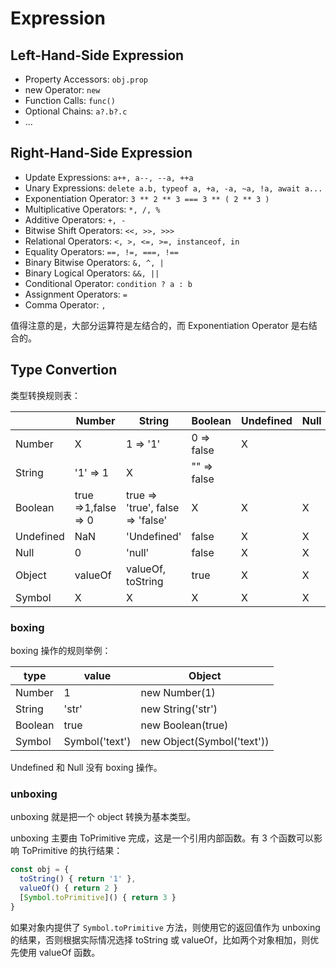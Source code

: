 # Expression

## Left-Hand-Side Expression

* Property Accessors: `obj.prop`
* new Operator: `new`
* Function Calls: `func()`
* Optional Chains: `a?.b?.c`
* ...

## Right-Hand-Side Expression

* Update Expressions: `a++, a--, --a, ++a`
* Unary Expressions: `delete a.b, typeof a, +a, -a, ~a, !a, await a...`
* Exponentiation Operator: `3 ** 2 ** 3 === 3 ** ( 2 ** 3 )`
* Multiplicative Operators: `*, /, %`
* Additive Operators: `+, -`
* Bitwise Shift Operators: `<<, >>, >>>`
* Relational Operators: `<, >, <=, >=, instanceof, in`
* Equality Operators: `==, !=, ===, !==`
* Binary Bitwise Operators: `&, ^, |`
* Binary Logical Operators: `&&, ||`
* Conditional Operator: `condition ? a : b`
* Assignment Operators: `=`
* Comma Operator: `,`

值得注意的是，大部分运算符是左结合的，而 Exponentiation Operator 是右结合的。

## Type Convertion

类型转换规则表：

|           | Number              | String                           | Boolean     | Undefined | Null | Object | Symbol |
| --------- | ------------------- | -------------------------------- | ----------- | --------- | ---- | ------ | ------ |
| Number    | X                   | 1 => '1'                         | 0 => false  | X         |      | Boxing |        |
| String    | '1' => 1            | X                                | "" => false |           |      | Boxing | X      |
| Boolean   | true =>1,false => 0 | true => 'true', false => 'false' | X           | X         | X    | Boxing | X      |
| Undefined | NaN                 | 'Undefined'                      | false       | X         | X    | X      | X      |
| Null      | 0                   | 'null'                           | false       | X         | X    | X      | X      |
| Object    | valueOf             | valueOf, toString                | true        | X         | X    | X      | X      |
| Symbol    | X                   | X                                | X           | X         | X    | Boxing | X      |

### boxing

boxing 操作的规则举例：

| type    | value          | Object                     |
| ------- | -------------- | -------------------------- |
| Number  | 1              | new Number(1)              |
| String  | 'str'          | new String('str')          |
| Boolean | true           | new Boolean(true)          |
| Symbol  | Symbol('text') | new Object(Symbol('text')) |

Undefined 和 Null 没有 boxing 操作。

### unboxing

unboxing 就是把一个 object 转换为基本类型。

unboxing 主要由 ToPrimitive 完成，这是一个引用内部函数。有 3 个函数可以影响 ToPrimitive 的执行结果：

```javascript
const obj = {
  toString() { return '1' },
  valueOf() { return 2 }
  [Symbol.toPrimitive]() { return 3 }
}
```

如果对象内提供了 `Symbol.toPrimitive` 方法，则使用它的返回值作为 unboxing 的结果，否则根据实际情况选择 toString 或 valueOf，比如两个对象相加，则优先使用 valueOf 函数。

